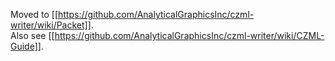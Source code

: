 Moved to [[https://github.com/AnalyticalGraphicsInc/czml-writer/wiki/Packet]].  
Also see [[https://github.com/AnalyticalGraphicsInc/czml-writer/wiki/CZML-Guide]].